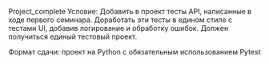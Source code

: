 Project_complete
Условие: Добавить в проект тесты API, написанные в ходе первого семинара. Доработать эти тесты в едином стиле с тестами UI, добавив логирование и обработку ошибок. Должен получиться единый тестовый проект.

Формат сдачи: проект на Python с обязательным использованием Pytest